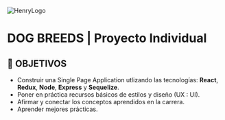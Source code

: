 ![HenryLogo](https://d31uz8lwfmyn8g.cloudfront.net/Assets/logo-henry-white-lg.png)

# **DOG BREEDS** | Proyecto Individual

## **📌 OBJETIVOS**

-  Construir una Single Page Application utlizando las tecnologías: **React**, **Redux**, **Node**, **Express** y **Sequelize**.
-  Poner en práctica recursos básicos de estilos y diseño (UX : UI).
-  Afirmar y conectar los conceptos aprendidos en la carrera.
-  Aprender mejores prácticas.

<br />


